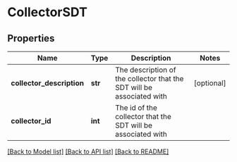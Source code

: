 # CollectorSDT

## Properties
Name | Type | Description | Notes
------------ | ------------- | ------------- | -------------
**collector_description** | **str** | The description of the collector that the SDT will be associated with | [optional] 
**collector_id** | **int** | The id of the collector that the SDT will be associated with | 

[[Back to Model list]](../README.md#documentation-for-models) [[Back to API list]](../README.md#documentation-for-api-endpoints) [[Back to README]](../README.md)

